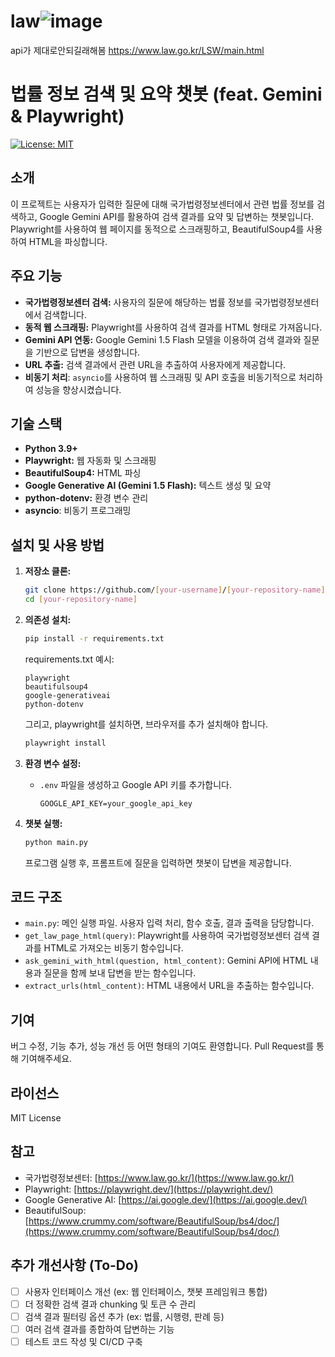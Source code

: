 # law![image](https://github.com/user-attachments/assets/9e44aaf1-44c4-46d5-b6e2-bcd1d9ebbce9)
api가 제대로안되길래해봄
https://www.law.go.kr/LSW/main.html
# 법률 정보 검색 및 요약 챗봇 (feat. Gemini & Playwright)

[![License: MIT](https://img.shields.io/badge/License-MIT-yellow.svg)](https://opensource.org/licenses/MIT)

## 소개

이 프로젝트는 사용자가 입력한 질문에 대해 국가법령정보센터에서 관련 법률 정보를 검색하고, Google Gemini API를 활용하여 검색 결과를 요약 및 답변하는 챗봇입니다. Playwright를 사용하여 웹 페이지를 동적으로 스크래핑하고, BeautifulSoup4를 사용하여 HTML을 파싱합니다.

## 주요 기능

-   **국가법령정보센터 검색:** 사용자의 질문에 해당하는 법률 정보를 국가법령정보센터에서 검색합니다.
-   **동적 웹 스크래핑:** Playwright를 사용하여 검색 결과를 HTML 형태로 가져옵니다.
-   **Gemini API 연동:** Google Gemini 1.5 Flash 모델을 이용하여 검색 결과와 질문을 기반으로 답변을 생성합니다.
-   **URL 추출:** 검색 결과에서 관련 URL을 추출하여 사용자에게 제공합니다.
-  **비동기 처리**: `asyncio`를 사용하여 웹 스크래핑 및 API 호출을 비동기적으로 처리하여 성능을 향상시켰습니다.

## 기술 스택

-   **Python 3.9+**
-   **Playwright:** 웹 자동화 및 스크래핑
-   **BeautifulSoup4:** HTML 파싱
-   **Google Generative AI (Gemini 1.5 Flash):** 텍스트 생성 및 요약
-   **python-dotenv:** 환경 변수 관리
-   **asyncio**: 비동기 프로그래밍

## 설치 및 사용 방법

1.  **저장소 클론:**

    ```bash
    git clone https://github.com/[your-username]/[your-repository-name].git
    cd [your-repository-name]
    ```

2.  **의존성 설치:**

    ```bash
    pip install -r requirements.txt
    ```
    requirements.txt 예시:
    ```
    playwright
    beautifulsoup4
    google-generativeai
    python-dotenv
    ```
    그리고, playwright를 설치하면, 브라우저를 추가 설치해야 합니다.
    ```bash
    playwright install
    ```

3.  **환경 변수 설정:**

    -   `.env` 파일을 생성하고 Google API 키를 추가합니다.
        ```
        GOOGLE_API_KEY=your_google_api_key
        ```

4.  **챗봇 실행:**

    ```bash
    python main.py
    ```

    프로그램 실행 후, 프롬프트에 질문을 입력하면 챗봇이 답변을 제공합니다.

## 코드 구조

-   `main.py`: 메인 실행 파일. 사용자 입력 처리, 함수 호출, 결과 출력을 담당합니다.
-   `get_law_page_html(query)`: Playwright를 사용하여 국가법령정보센터 검색 결과를 HTML로 가져오는 비동기 함수입니다.
-   `ask_gemini_with_html(question, html_content)`: Gemini API에 HTML 내용과 질문을 함께 보내 답변을 받는 함수입니다.
-   `extract_urls(html_content)`: HTML 내용에서 URL을 추출하는 함수입니다.

## 기여

버그 수정, 기능 추가, 성능 개선 등 어떤 형태의 기여도 환영합니다. Pull Request를 통해 기여해주세요.

## 라이선스

MIT License

## 참고

-   국가법령정보센터: [https://www.law.go.kr/](https://www.law.go.kr/)
-   Playwright: [https://playwright.dev/](https://playwright.dev/)
-   Google Generative AI: [https://ai.google.dev/](https://ai.google.dev/)
-   BeautifulSoup: [https://www.crummy.com/software/BeautifulSoup/bs4/doc/](https://www.crummy.com/software/BeautifulSoup/bs4/doc/)

## 추가 개선사항 (To-Do)
- [ ] 사용자 인터페이스 개선 (ex: 웹 인터페이스, 챗봇 프레임워크 통합)
- [ ] 더 정확한 검색 결과 chunking 및 토큰 수 관리
- [ ] 검색 결과 필터링 옵션 추가 (ex: 법률, 시행령, 판례 등)
- [ ] 여러 검색 결과를 종합하여 답변하는 기능
- [ ] 테스트 코드 작성 및 CI/CD 구축
